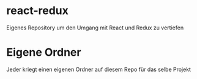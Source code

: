 # react-redux

Eigenes Repository um den Umgang mit React und Redux zu vertiefen

# Eigene Ordner

Jeder kriegt einen eigenen Ordner auf diesem Repo für das selbe Projekt
